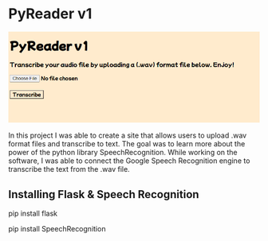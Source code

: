 # PyReader v1

<img src="PyReader.png"/>

In this project I was able to create a site that allows users to upload .wav format files and transcribe to text. The goal was to learn more about the power of the python library SpeechRecognition. While working on the software, I was able to connect the Google Speech Recognition engine to transcribe the text from the .wav file.


## Installing Flask & Speech Recognition


pip install flask

pip install SpeechRecognition




